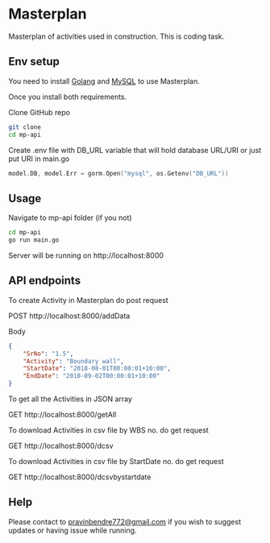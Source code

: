 # Masterplan

Masterplan of activities used in construction. This is coding task.

## Env setup

You need to install [Golang](https://golang.org) and  [MySQL](https://www.mysql.com) to use Masterplan.

Once you install both requirements. 

Clone GitHub repo 
```bash
git clone 
cd mp-api
```

Create .env file with DB_URL variable that will hold database URL/URI or just put URI in main.go
```go 
model.DB, model.Err = gorm.Open("mysql", os.Getenv("DB_URL"))
```

## Usage

Navigate to mp-api folder (if you not)
```bash
cd mp-api
go run main.go
```

Server will be running on http://localhost:8000

## API endpoints

To create Activity in Masterplan do post request

POST http://localhost:8000/addData

Body
```json
{
    "SrNo": "1.5",
    "Activity": "Boundary wall",
    "StartDate": "2018-08-01T00:00:01+10:00",
    "EndDate": "2018-09-02T00:00:01+10:00"
}
```

To get all the Activities in JSON array

GET http://localhost:8000/getAll

To download Activities in csv file by WBS no. do get request

GET http://localhost:8000/dcsv

To download Activities in csv file by StartDate no. do get request

GET http://localhost:8000/dcsvbystartdate


## Help

Please contact to pravinbendre772@gmail.com if you wish to suggest updates or having issue while running.